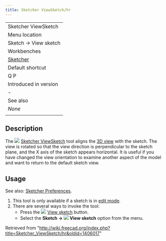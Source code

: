 ```yaml
---
title: Sketcher ViewSketch/hr
---
```

|  |
| --- |
| Sketcher ViewSketch |
| Menu location |
| Sketch → View sketch |
| Workbenches |
| [Sketcher](/Sketcher_Workbench "Sketcher Workbench") |
| Default shortcut |
| Q P |
| Introduced in version |
| - |
| See also |
| *None* |
|  |

## Description

The ![](/images/Sketcher_ViewSketch.svg) [Sketcher ViewSketch](/Sketcher_ViewSketch "Sketcher ViewSketch") tool aligns the [3D view](/3D_view "3D view") with the sketch. The view is rotated so that the view direction is perpendicular to the sketch plane, and the X axis of the sketch appears horizontal. It is useful if you have changed the view orientation to examine another aspect of the model and want to return to the default sketch view.

## Usage

See also: [Sketcher Preferences](/Sketcher_Preferences#Display "Sketcher Preferences").

1. This tool is only available if a sketch is in [edit mode](/Sketcher_EditSketch "Sketcher EditSketch").
2. There are several ways to invoke the tool:
   * Press the ![](/images/Sketcher_ViewSketch.svg) [View sketch](/Sketcher_ViewSketch "Sketcher ViewSketch") button.
   * Select the **Sketch → ![](/images/Sketcher_ViewSketch.svg) View sketch** option from the menu.

Retrieved from "<http://wiki.freecad.org/index.php?title=Sketcher_ViewSketch/hr&oldid=1406017>"